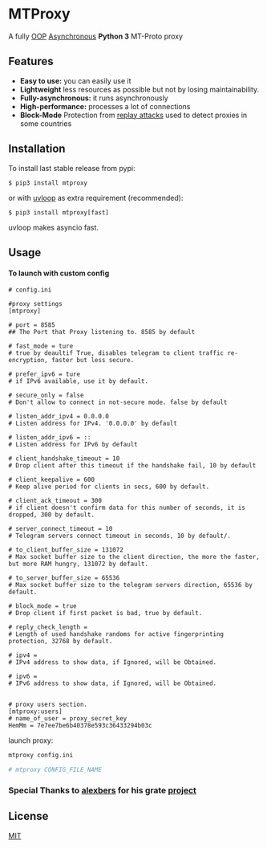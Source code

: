 # MTProxy
A fully [OOP](https://en.wikipedia.org/wiki/Object-oriented_programming)
[Asynchronous](https://docs.python.org/3/library/asyncio.html) **Python
3** MT-Proto proxy



## Features
* **Easy to use:** you can easily use it
* **Lightweight** less resources as possible but not by losing
  maintainability.
* **Fully-asynchronous:** it runs asynchronously
* **High-performance:** processes a lot of connections
* **Block-Mode** Protection from
  [replay attacks](https://habr.com/ru/post/452144/) used to detect
  proxies in some countries

## Installation
To install last stable release from pypi:
```
$ pip3 install mtproxy
```
or with [uvloop](https://uvloop.readthedocs.io/) as extra requirement
(recommended):
```
$ pip3 install mtproxy[fast]
```
uvloop makes asyncio fast.

## Usage
#### To launch with custom config
```.buildoutcfg
# config.ini

#proxy settings
[mtproxy]

# port = 8585
## The Port that Proxy listening to. 8585 by default

# fast_mode = ture
# true by deaultif True, disables telegram to client traffic re-encryption, faster but less secure.

# prefer_ipv6 = ture
# if IPv6 available, use it by default.

# secure_only = false
# Don't allow to connect in not-secure mode. false by default

# listen_addr_ipv4 = 0.0.0.0
# Listen address for IPv4. '0.0.0.0' by default

# listen_addr_ipv6 = ::
# Listen address for IPv6 by default

# client_handshake_timeout = 10
# Drop client after this timeout if the handshake fail, 10 by default

# client_keepalive = 600
# Keep alive period for clients in secs, 600 by default.

# client_ack_timeout = 300
# if client doesn't confirm data for this number of seconds, it is dropped, 300 by default.

# server_connect_timeout = 10
# Telegram servers connect timeout in seconds, 10 by default/.

# to_client_buffer_size = 131072
# Max socket buffer size to the client direction, the more the faster, but more RAM hungry, 131072 by default.

# to_server_buffer_size = 65536
# Max socket buffer size to the telegram servers direction, 65536 by default.

# block_mode = true
# Drop client if first packet is bad, true by default.

# reply_check_length = 
# Length of used handshake randoms for active fingerprinting protection, 32768 by default.

# ipv4 = 
# IPv4 address to show data, if Ignored, will be Obtained.

# ipv6 = 
# IPv6 address to show data, if Ignored, will be Obtained.


# proxy users section.
[mtproxy:users]
# name_of_user = proxy_secret_key
HemMm = 7e7ee7be6b40378e593c36433294b03c
```
launch proxy: 
```bash
mtproxy config.ini

# mtproxy CONFIG_FILE_NAME
```


### Special Thanks to [alexbers](https://github.com/alexbers) for his grate [project](https://github.com/alexbers/mtprotoproxy) 

## License
[MIT](https://choosealicense.com/licenses/mit/)